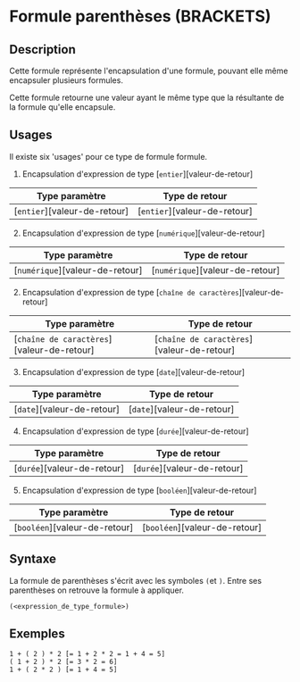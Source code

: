 # Formule parenthèses (BRACKETS)

## Description

Cette formule représente l'encapsulation d'une formule, pouvant elle même encapsuler plusieurs formules.

Cette formule retourne une valeur ayant le même type que la résultante de la formule qu'elle encapsule.

## Usages

Il existe six 'usages' pour ce type de formule formule.

1. Encapsulation d'expression de type [`entier`][valeur-de-retour]

|Type paramètre|Type de retour|
|--|--|
|[`entier`][valeur-de-retour]|[`entier`][valeur-de-retour]|

2. Encapsulation d'expression de type [`numérique`][valeur-de-retour]

|Type paramètre|Type de retour|
|--|--|
|[`numérique`][valeur-de-retour]|[`numérique`][valeur-de-retour]|

2. Encapsulation d'expression de type [`chaîne de caractères`][valeur-de-retour]

|Type paramètre|Type de retour|
|--|--|
|[`chaîne de caractères`][valeur-de-retour]|[`chaîne de caractères`][valeur-de-retour]|

3. Encapsulation d'expression de type [`date`][valeur-de-retour]

|Type paramètre|Type de retour|
|--|--|
|[`date`][valeur-de-retour]|[`date`][valeur-de-retour]|

4. Encapsulation d'expression de type [`durée`][valeur-de-retour]

|Type paramètre|Type de retour|
|--|--|
|[`durée`][valeur-de-retour]|[`durée`][valeur-de-retour]|

5. Encapsulation d'expression de type [`booléen`][valeur-de-retour]

|Type paramètre|Type de retour|
|--|--|
|[`booléen`][valeur-de-retour]|[`booléen`][valeur-de-retour]|

## Syntaxe

La formule de parenthèses s'écrit avec les symboles `(`et `)`. Entre ses parenthèses on retrouve la formule à appliquer.

    (<expression_de_type_formule>)

## Exemples

    1 + ( 2 ) * 2 [= 1 + 2 * 2 = 1 + 4 = 5]
    ( 1 + 2 ) * 2 [= 3 * 2 = 6]
    1 + ( 2 * 2 ) [= 1 + 4 = 5]